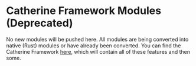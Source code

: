 # Catherine Framework Modules (Deprecated)

No new modules will be pushed here. All modules are being converted into native (Rust) modules or have already been converted. You can find the Catherine Framework [here](https://github.com/azazelm3dj3d/catherine), which will contain all of these features and then some.
